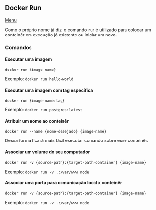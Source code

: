 ## Docker Run

[Menu](../README.md)

Como o próprio nome já diz, o comando `run` é utilizado para colocar um conteinêr em execução já existente ou iniciar um novo.

### Comandos

#### Executar uma imagem

```
docker run {image-name}
```

Exemplo: `docker run hello-world`

#### Executar uma imagem com tag específica

```
docker run {image-name:tag}
```

Exemplo: `docker run postgres:latest`

#### Atribuir um nome ao conteinêr

```
docker run --name {nome-desejado} {image-name}
```

Dessa forma ficará mais fácil executar comando sobre esse conteinêr.

#### Associar um volume do seu computador

```
docker run -v {source-path}:{target-path-container} {image-name}
```

Exemplo: `docker run -v .:/var/www node`

#### Associar uma porta para comunicação local x conteinêr

```
docker run -v {source-path}:{target-path-container} {image-name}
```

Exemplo: `docker run -v .:/var/www node`